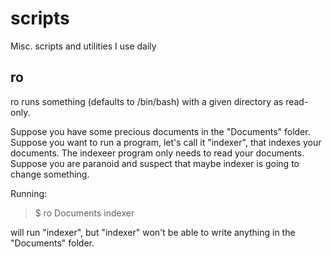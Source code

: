 # scripts
Misc. scripts and utilities I use daily

## ro
ro runs something (defaults to /bin/bash) with a given directory as read-only.

Suppose you have some precious documents in the "Documents" folder.
Suppose you want to run a program, let's call it "indexer", that indexes
your documents. 
The indexeer program only needs to read your documents. 
Suppose you are paranoid and suspect that maybe indexer is going to
change something. 

Running:
> $ ro Documents indexer

will run "indexer", but "indexer" won't be able to write anything in the "Documents"
folder.

